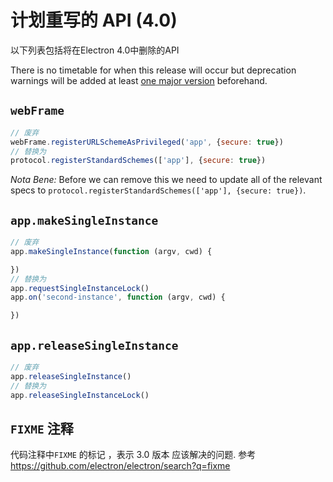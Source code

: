 # 计划重写的 API (4.0)

以下列表包括将在Electron 4.0中删除的API

There is no timetable for when this release will occur but deprecation warnings will be added at least [one major version](electron-versioning.md#semver) beforehand.

## `webFrame`

```js
// 废弃
webFrame.registerURLSchemeAsPrivileged('app', {secure: true})
// 替换为
protocol.registerStandardSchemes(['app'], {secure: true})
```

*Nota Bene:* Before we can remove this we need to update all of the relevant specs to `protocol.registerStandardSchemes(['app'], {secure: true})`.

## `app.makeSingleInstance`

```js
// 废弃
app.makeSingleInstance(function (argv, cwd) {

})
// 替换为
app.requestSingleInstanceLock()
app.on('second-instance', function (argv, cwd) {

})
```

## `app.releaseSingleInstance`

```js
// 废弃
app.releaseSingleInstance()
// 替换为
app.releaseSingleInstanceLock()
```

## `FIXME` 注释

代码注释中`FIXME` 的标记 ，表示 3.0 版本 应该解决的问题. 参考 https://github.com/electron/electron/search?q=fixme